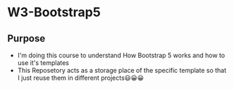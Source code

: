 # W3-Bootstrap5
## Purpose
- I'm doing this course to understand How Bootstrap 5 works and how to use it's templates
- This Reposetory acts as a storage place of the specific template so that I just reuse them in different projects😃😀😀
